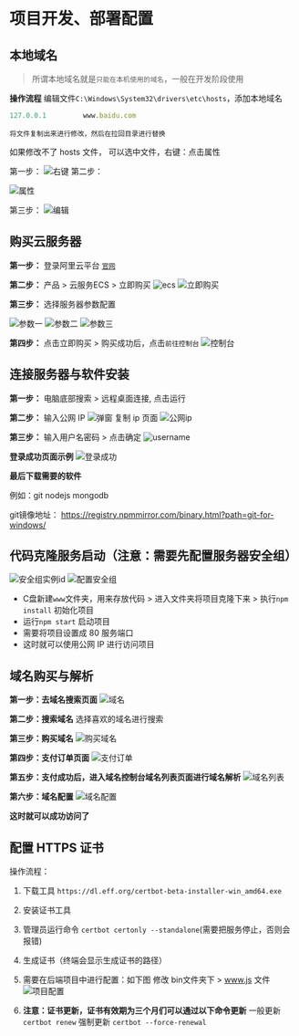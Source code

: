 # 项目开发、部署配置
## 本地域名
> 所谓本地域名就是`只能在本机使用的域名`，一般在开发阶段使用

**操作流程**
编辑文件`C:\Windows\System32\drivers\etc\hosts`，添加本地域名
```js
127.0.0.1         www.baidu.com
```
`将文件复制出来进行修改，然后在拉回目录进行替换`

如果修改不了 hosts 文件， 可以选中文件，右键：点击属性

第一步：
![右键](/static/imgs/right_click.png)
第二步：

![属性](/static/imgs/image.png)

第三步：
![编辑](/static/imgs/edit_properties.png)

## 购买云服务器
**第一步：**
登录阿里云平台
[`官网`](https://www.aliyun.com/)

**第二步：**
产品 > 云服务ECS > 立即购买
![ecs](/static/imgs/ecs.png)
![立即购买](/static/imgs/purchase.png)

**第三步：**
选择服务器参数配置

![参数一](/static/imgs/configuration1.png)
![参数二](/static/imgs/configuration2.png)
![参数三](/static/imgs/configuration3.png)

**第四步：**
点击立即购买 > 购买成功后，点击`前往控制台`
![控制台](/static/imgs/aliyunconsole.png)

## 连接服务器与软件安装
**第一步：**
电脑底部搜索 > 远程桌面连接, 点击运行

**第二步：**
输入公网 IP
![弹窗](/static/imgs/PublicIP.png)
复制 ip 页面
![公网ip](/static/imgs/serverconfig.png)

**第三步：**
输入用户名密码 > 点击确定
![username](/static/imgs/username.png)

**登录成功页面示例**
![登录成功](/static/imgs/success.png)

**最后下载需要的软件**

例如：git nodejs mongodb

git镜像地址： https://registry.npmmirror.com/binary.html?path=git-for-windows/


## 代码克隆服务启动（注意：需要先配置服务器安全组）
![安全组实例id](/static/imgs/Instance_id.png)
![配置安全组](/static/imgs/addsecurity_group.png)

- C盘新建`www`文件夹，用来存放代码 > 进入文件夹将项目克隆下来 > 执行`npm install` 初始化项目
- 运行`npm start` 启动项目
- 需要将项目设置成 80 服务端口
- 这时就可以使用公网 IP 进行访问项目

## 域名购买与解析
**第一步：去域名搜索页面**
![域名](/static/imgs/domain_name.png)

**第二步：搜索域名**
选择喜欢的域名进行搜索

**第三步：购买域名**
![购买域名](/static/imgs/buydomain.png)

**第四步：支付订单页面**
![支付订单](/static/imgs/payment.png)

**第五步：支付成功后，进入域名控制台域名列表页面进行域名解析**
![域名列表](/static/imgs/name_resolution.png)

**第六步：域名配置**
![域名配置](/static/imgs/domain_config.png)

**这时就可以成功访问了**

## 配置 HTTPS 证书
操作流程：
  1. 下载工具 `https://dl.eff.org/certbot-beta-installer-win_amd64.exe`
  2. 安装证书工具
  3. 管理员运行命令 `certbot certonly --standalone`(需要把服务停止，否则会报错)
  4. 生成证书（终端会显示生成证书的路径）
  5. 需要在后端项目中进行配置：如下图 修改 bin文件夹下 > www.js 文件
  ![项目配置](/static/imgs/configure_certificate.png)

  6. **注意：证书更新，证书有效期为三个月们可以通过以下命令更新**
  一般更新
  `certbot renew`
  强制更新
  `certbot --force-renewal`

  
